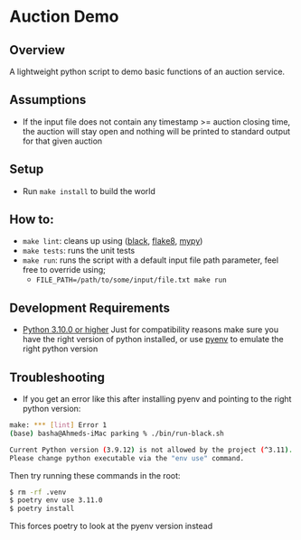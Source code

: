 Auction Demo
=========

Overview
--------
A lightweight python script to demo basic functions of an auction service.

Assumptions
------------------------

* If the input file does not contain any timestamp >= auction closing time, 
the auction will stay open and nothing will be printed to standard output for that given auction

Setup
-----
* Run `make install` to build the world

How to:
-------
* `make lint`: cleans up using ([black](https://pypi.org/project/black/), [flake8](https://pypi.org/project/flake8/), [mypy](https://pypi.org/project/mypy/))
* `make tests`: runs the unit tests
* `make run`: runs the script with a default input file path parameter, feel free to override using;
  - `FILE_PATH=/path/to/some/input/file.txt make run`

Development Requirements
------------------------

* [Python 3.10.0 or higher](https://www.python.org/downloads/release/python-3100/) Just for compatibility reasons make sure you have the right version of python installed, or use [pyenv](https://github.com/pyenv/pyenv)
to emulate the right python version

Troubleshooting
---------------

* If you get an error like this after installing pyenv and pointing to the right python version:
```bash
make: *** [lint] Error 1
(base) basha@Ahmeds-iMac parking % ./bin/run-black.sh

Current Python version (3.9.12) is not allowed by the project (^3.11).
Please change python executable via the "env use" command.
```
Then try running these commands in the root:
```bash
$ rm -rf .venv
$ poetry env use 3.11.0
$ poetry install
```
This forces poetry to look at the pyenv version instead